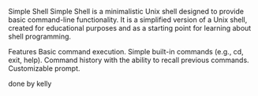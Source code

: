 Simple Shell
Simple Shell is a minimalistic Unix shell designed to provide basic command-line functionality. It is a simplified version of a Unix shell, created for educational purposes and as a starting point for learning about shell programming.

Features
Basic command execution.
Simple built-in commands (e.g., cd, exit, help).
Command history with the ability to recall previous commands.
Customizable prompt.


done by kelly

